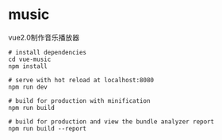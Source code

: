 # music
vue2.0制作音乐播放器


    # install dependencies
    cd vue-music
    npm install

    # serve with hot reload at localhost:8080
    npm run dev

    # build for production with minification
    npm run build

    # build for production and view the bundle analyzer report
    npm run build --report
